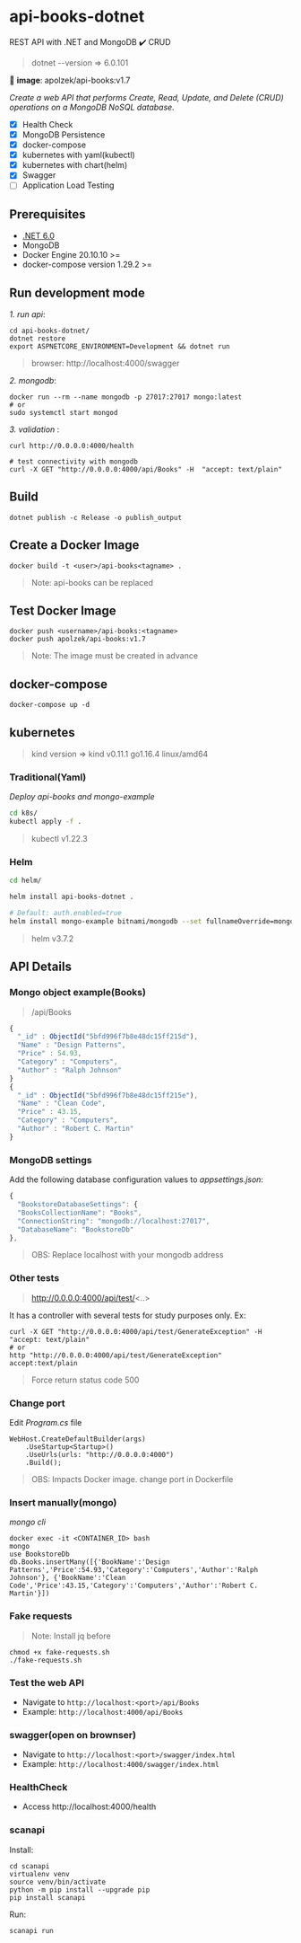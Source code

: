 # api-books-dotnet

REST API with .NET and MongoDB :heavy_check_mark: CRUD

> dotnet --version => 6.0.101

:whale2: **image**: apolzek/api-books:v1.7

*Create a web API that performs Create, Read, Update, and Delete (CRUD) operations on a MongoDB NoSQL database.*

- [x] Health Check
- [x] MongoDB Persistence 
- [x] docker-compose
- [x] kubernetes with yaml(kubectl)
- [x] kubernetes with chart(helm)
- [x] Swagger
- [ ] Application Load Testing 

## Prerequisites

- [.NET 6.0](https://dotnet.microsoft.com/download)
- MongoDB
- Docker Engine 20.10.10 >=
- docker-compose version 1.29.2 >=

## Run development mode


*1. run api*:

```
cd api-books-dotnet/
dotnet restore
export ASPNETCORE_ENVIRONMENT=Development && dotnet run
```
> browser: http://localhost:4000/swagger

*2. mongodb*:

```
docker run --rm --name mongodb -p 27017:27017 mongo:latest
# or
sudo systemctl start mongod
```

*3. validation* :

```
curl http://0.0.0.0:4000/health

# test connectivity with mongodb
curl -X GET "http://0.0.0.0:4000/api/Books" -H  "accept: text/plain"
```

## Build 

```
dotnet publish -c Release -o publish_output
```

## Create a Docker Image

```
docker build -t <user>/api-books<tagname> .
```
> Note: api-books can be replaced

## Test Docker Image

```
docker push <username>/api-books:<tagname>
docker push apolzek/api-books:v1.7
```
> Note: The image must be created in advance

## docker-compose

```
docker-compose up -d
```

## kubernetes

> kind version => kind v0.11.1 go1.16.4 linux/amd64

### Traditional(Yaml)

*Deploy api-books and mongo-example*

```bash
cd k8s/
kubectl apply -f .
```

> kubectl v1.22.3

###  Helm

```bash
cd helm/

helm install api-books-dotnet .

# Default: auth.enabled=true
helm install mongo-example bitnami/mongodb --set fullnameOverride=mongo-example --set auth.enabled=false
```

> helm v3.7.2

## API Details

### Mongo object example(Books)

> /api/Books

```javascript
{
  "_id" : ObjectId("5bfd996f7b8e48dc15ff215d"),
  "Name" : "Design Patterns",
  "Price" : 54.93,
  "Category" : "Computers",
  "Author" : "Ralph Johnson"
}
{
  "_id" : ObjectId("5bfd996f7b8e48dc15ff215e"),
  "Name" : "Clean Code",
  "Price" : 43.15,
  "Category" : "Computers",
  "Author" : "Robert C. Martin"
}
```

### MongoDB settings

Add the following database configuration values to *appsettings.json*:

```javascript
{
  "BookstoreDatabaseSettings": {
  "BooksCollectionName": "Books",
  "ConnectionString": "mongodb://localhost:27017",
  "DatabaseName": "BookstoreDb"
},
```

> OBS: Replace localhost with your mongodb address

### Other tests

> http://0.0.0.0:4000/api/test/<..>

It has a controller with several tests for study purposes only. Ex:

```
curl -X GET "http://0.0.0.0:4000/api/test/GenerateException" -H  "accept: text/plain"
# or
http "http://0.0.0.0:4000/api/test/GenerateException" accept:text/plain
```

> Force return status code 500 

### Change port

Edit *Program.cs* file

```
WebHost.CreateDefaultBuilder(args)
    .UseStartup<Startup>()
    .UseUrls(urls: "http://0.0.0.0:4000")
    .Build();
```

> OBS: Impacts Docker image. change port in Dockerfile

### Insert manually(mongo)

*mongo cli*

```
docker exec -it <CONTAINER_ID> bash
mongo
use BookstoreDb
db.Books.insertMany([{'BookName':'Design Patterns','Price':54.93,'Category':'Computers','Author':'Ralph Johnson'}, {'BookName':'Clean Code','Price':43.15,'Category':'Computers','Author':'Robert C. Martin'}])
```

### Fake requests

> Note: Install jq before

```
chmod +x fake-requests.sh
./fake-requests.sh
```

### Test the web API

  - Navigate to `http://localhost:<port>/api/Books`
  - Example: `http://localhost:4000/api/Books`

### swagger(open on brownser)

  - Navigate to `http://localhost:<port>/swagger/index.html`
  - Example: `http://localhost:4000/swagger/index.html`

### HealthCheck
  - Access http://localhost:4000/health

### scanapi

Install:

```
cd scanapi
virtualenv venv
source venv/bin/activate
python -m pip install --upgrade pip
pip install scanapi
```

Run:

```
scanapi run
```